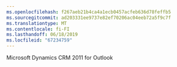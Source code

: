 ```yaml
---
ms.openlocfilehash: f267aeb21b4ca4a1ecb0457acfeb636d78feffb5
ms.sourcegitcommit: ad203331ee9737e82ef70206ac04eeb72a5f9c7f
ms.translationtype: MT
ms.contentlocale: fi-FI
ms.lasthandoff: 06/18/2019
ms.locfileid: "67234759"
---
```

Microsoft Dynamics CRM 2011 for Outlook